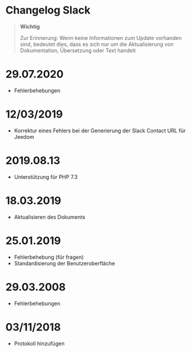 # Changelog Slack

>**Wichtig**
>
>Zur Erinnerung: Wenn keine Informationen zum Update vorhanden sind, bedeutet dies, dass es sich nur um die Aktualisierung von Dokumentation, Übersetzung oder Text handelt

# 29.07.2020

- Fehlerbehebungen

# 12/03/2019

- Korrektur eines Fehlers bei der Generierung der Slack Contact URL für Jeedom

# 2019.08.13

- Unterstützung für PHP 7.3

# 18.03.2019

- Aktualisieren des Dokuments

# 25.01.2019

- Fehlerbehebung (für fragen)
- Standardisierung der Benutzeroberfläche

# 29.03.2008

- Fehlerbehebungen

# 03/11/2018

- Protokoll hinzufügen
